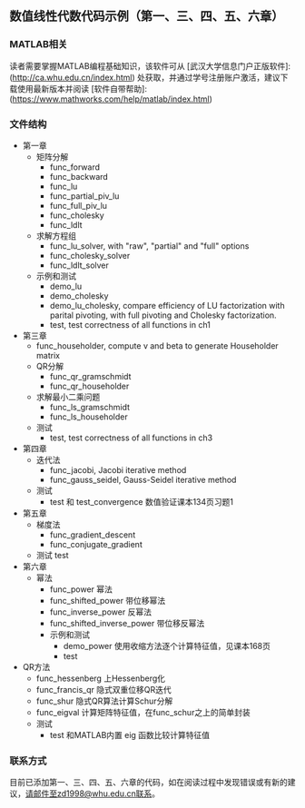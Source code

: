 ## 数值线性代数代码示例（第一、三、四、五、六章）

### MATLAB相关

读者需要掌握MATLAB编程基础知识，该软件可从
[武汉大学信息门户正版软件]: (http://ca.whu.edu.cn/index.html)
处获取，并通过学号注册账户激活，建议下载使用最新版本并阅读
[软件自带帮助]: (https://www.mathworks.com/help/matlab/index.html)

### 文件结构

- 第一章
  - 矩阵分解
    - func_forward
    - func_backward
    - func_lu
    - func_partial_piv_lu
    - func_full_piv_lu
    - func_cholesky
    - func_ldlt
  - 求解方程组
    - func_lu_solver, with "raw", "partial" and "full" options
    - func_cholesky_solver
    - func_ldlt_solver
  - 示例和测试
    - demo_lu
    - demo_cholesky
    - demo_lu_cholesky, compare efficiency of LU factorization with parital pivoting, with full pivoting and Cholesky factorization.
    - test, test correctness of all functions in ch1
- 第三章
  - func_householder, compute v and beta to generate Householder matrix
  - QR分解
    - func_qr_gramschmidt
    - func_qr_householder
  - 求解最小二乘问题
    - func_ls_gramschmidt
    - func_ls_householder
  - 测试
    - test, test correctness of all functions in ch3
- 第四章
  - 迭代法
    - func_jacobi, Jacobi iterative method
    - func_gauss_seidel, Gauss-Seidel iterative method
  - 测试
    - test 和 test_convergence 数值验证课本134页习题1
- 第五章
  - 梯度法
    - func_gradient_descent
    - func_conjugate_gradient
  - 测试
    test
- 第六章
  - 幂法
    - func_power 幂法
    - func_shifted_power 带位移幂法
    - func_inverse_power 反幂法
    - func_shifted_inverse_power 带位移反幂法
    - 示例和测试
      - demo_power 使用收缩方法逐个计算特征值，见课本168页
      - test
- QR方法
  - func_hessenberg 上Hessenberg化
  - func_francis_qr 隐式双重位移QR迭代
  - func_shur 隐式QR算法计算Schur分解
  - func_eigval 计算矩阵特征值，在func_schur之上的简单封装
  - 测试
    - test 和MATLAB内置 eig 函数比较计算特征值

### 联系方式

目前已添加第一、三、四、五、六章的代码，如在阅读过程中发现错误或有新的建议，请邮件至zd1998@whu.edu.cn联系。